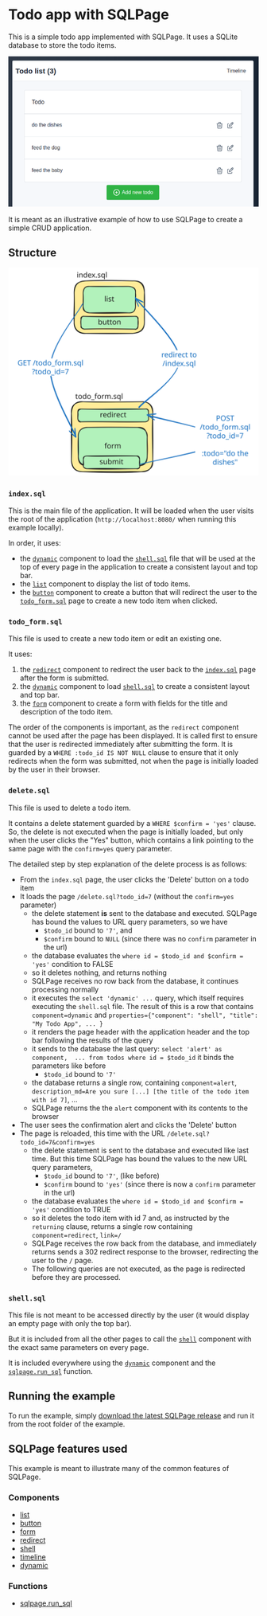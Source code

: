 # Todo app with SQLPage

This is a simple todo app implemented with SQLPage. It uses a SQLite database to store the todo items.

![Screenshot](screenshot.png)

It is meant as an illustrative example of how to use SQLPage to create a simple CRUD application.

## Structure

![diagram explaining the structure of the application](./explanation_diagram.svg)

### `index.sql`

This is the main file of the application.
It will be loaded when the user visits the root of the application
(`http://localhost:8080/` when running this example locally).

In order, it uses:
 - the [`dynamic`](https://sql.ophir.dev/documentation.sql?component=dynamic#component) component to load the [`shell.sql`](#shellsql) file that will be used at the top of every page
in the application to create a consistent layout and top bar.
 - the [`list`](https://sql.ophir.dev/documentation.sql?component=list#component) component to display the list of todo items.
 - the [`button`](https://sql.ophir.dev/documentation.sql?component=button#component) component to create a button that will redirect the user to the [`todo_form.sql`](#todo_formsql) page to create a new todo item when clicked.

### `todo_form.sql`

This file is used to create a new todo item or edit an existing one.

It uses:
 1. the [`redirect`](https://sql.ophir.dev/documentation.sql?component=redirect#component) component to redirect the user back to the [`index.sql`](#indexsql) page after the form is submitted.
 1. the [`dynamic`](https://sql.ophir.dev/documentation.sql?component=dynamic#component) component to load [`shell.sql`](#shellsql) to create a consistent layout and top bar.
 1. the [`form`](https://sql.ophir.dev/documentation.sql?component=form#component) component to create a form with fields for the title and description of the todo item.

 The order of the components is important, as the `redirect` component cannot be used after the page has been displayed. It is called first to ensure that the user is redirected immediately after submitting the form. It is guarded by a `WHERE :todo_id IS NOT NULL` clause to ensure that it only redirects when 
 the form was submitted, not when the page is
 initially loaded by the user in their browser.

### `delete.sql`

This file is used to delete a todo item.

It contains a delete statement guarded by a
`WHERE $confirm = 'yes'` clause.
So, the delete is not executed when the page
is initially loaded, but only when the user
clicks the "Yes" button, which contains a link 
pointing to the same page with the `confirm=yes` query parameter.

The detailed step by step explanation of the delete process is as follows:
 
 - From the `index.sql` page, the user clicks the 'Delete' button on a todo item
 - It loads the page `/delete.sql?todo_id=7` (without the `confirm=yes` parameter)
   -  the delete statement **is** sent to the database and executed. SQLPage has bound the values to URL query parameters, so we have
       -  `$todo_id` bound to `'7'`, and
       -  `$confirm` bound to `NULL` (since there was no `confirm` parameter in the url)
    - the database evaluates the `where id = $todo_id and $confirm = 'yes'` condition to FALSE
    - so it deletes nothing, and returns nothing
    - SQLPage receives no row back from the database, it continues processing normally
    - it executes the `select 'dynamic' ...` query, which itself requires executing the `shell.sql` file. The result of this is a row that contains `component=dynamic` and `properties={"component": "shell", "title": "My Todo App", ... }`
    - it renders the page header with the application header and the top bar following the results of the query
    - it sends to the database the last query: `select 'alert' as component,  ... from todos where id = $todo_id` it binds the parameters like before
       -  `$todo_id` bound to `'7'`
    - the database returns a single row, containing `component=alert`, `description_md=Are you sure [...] [the title of the todo item with id 7]`, ...
    - SQLPage returns the the `alert` component with its contents to the browser
 - The user sees the confirmation alert and clicks the 'Delete' button
 - The page is reloaded, this time with the URL `/delete.sql?todo_id=7&confirm=yes`
     -  the delete statement is sent to the database and executed like last time. But this time SQLPage has bound the values to the new URL query parameters,
         -  `$todo_id` bound to `'7'`, (like before)
         -  `$confirm` bound to `'yes'` (since there is now a `confirm` parameter in the url)
     - the database evaluates the `where id = $todo_id and $confirm = 'yes'` condition to TRUE
     - so it deletes the todo item with id 7 and, as instructed by the `returning` clause, returns a single row containing `component=redirect`, `link=/`
    - SQLPage receives the row back from the database, and immediately returns sends a 302 redirect response to the browser, redirecting the user to the `/` page.
    - The following queries are not executed, as the page is redirected before they are processed.

### `shell.sql`

This file is not meant to be accessed directly by the user (it would display an empty page with only the top bar).

But it is included from all the other pages to
call the [`shell`](https://sql.ophir.dev/documentation.sql?component=shell#component) component with the exact same parameters on every page.

It is included everywhere using the [`dynamic`](https://sql.ophir.dev/documentation.sql?component=dynamic#component) component and the [`sqlpage.run_sql`](https://sql.ophir.dev/functions.sql?function=run_sql#function) function.

## Running the example

To run the example, simply [download the latest SQLPage release](https://github.com/lovasoa/SQLpage/releases) and run it from the root folder of the example.

## SQLPage features used

This example is meant to illustrate many
of the common features of SQLPage.

### Components

 - [list](https://sql.ophir.dev/documentation.sql?component=list#component)
 - [button](https://sql.ophir.dev/documentation.sql?component=button#component)
 - [form](https://sql.ophir.dev/documentation.sql?component=form#component)
 - [redirect](https://sql.ophir.dev/documentation.sql?component=redirect#component)
 - [shell](https://sql.ophir.dev/documentation.sql?component=shell#component)
 - [timeline](https://sql.ophir.dev/documentation.sql?component=timeline#component)
 - [dynamic](https://sql.ophir.dev/documentation.sql?component=timeline#component)

### Functions

 - [sqlpage.run_sql](https://sql.ophir.dev/functions.sql?function=run_sql#function)
